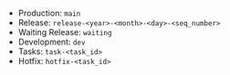 - Production: `main`
- Release: `release-<year>-<month>-<day>-<seq_number>`
- Waiting Release: `waiting`
- Development: `dev`
- Tasks: `task-<task_id>`
- Hotfix: `hotfix-<task_id>`